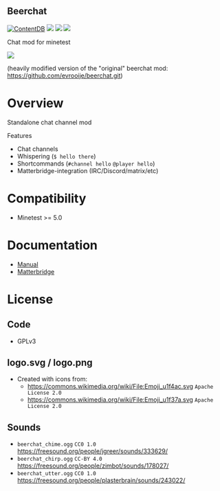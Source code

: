 Beerchat
-----------------

[![ContentDB](https://content.minetest.net/packages/mt-mods/beerchat/shields/downloads/)](https://content.minetest.net/packages/mt-mods/beerchat/)
![](https://github.com/mt-mods/beerchat/workflows/luacheck/badge.svg)
![](https://github.com/mt-mods/beerchat/workflows/mineunit/badge.svg)
![](https://byob.yarr.is/mt-mods/beerchat/coverage)

Chat mod for minetest

![](logo.png)

(heavily modified version of the "original" beerchat mod: https://github.com/evrooije/beerchat.git)

# Overview

Standalone chat channel mod

Features
* Chat channels
* Whispering (`$ hello there`)
* Shortcommands (`#channel hello` `@player hello`)
* Matterbridge-integration (IRC/Discord/matrix/etc)

# Compatibility

* Minetest >= 5.0

# Documentation

* [Manual](./doc/manual.md)
* [Matterbridge](./doc/matterbridge.md)

# License

## Code

* GPLv3

## logo.svg / logo.png

* Created with icons from:
  * https://commons.wikimedia.org/wiki/File:Emoji_u1f4ac.svg `Apache License 2.0`
  * https://commons.wikimedia.org/wiki/File:Emoji_u1f37a.svg `Apache License 2.0`

## Sounds

* `beerchat_chime.ogg` `CC0 1.0` https://freesound.org/people/jgreer/sounds/333629/
* `beerchat_chirp.ogg` `CC-BY 4.0` https://freesound.org/people/zimbot/sounds/178027/
* `beerchat_utter.ogg` `CC0 1.0` https://freesound.org/people/plasterbrain/sounds/243022/

